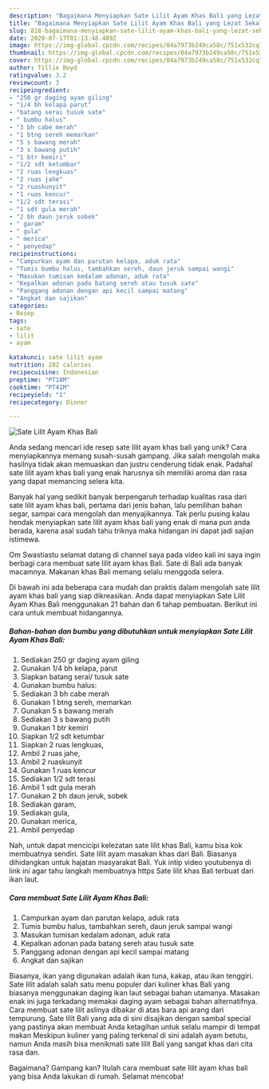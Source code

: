 ```yaml
---
description: "Bagaimana Menyiapkan Sate Lilit Ayam Khas Bali yang Lezat Sekali"
title: "Bagaimana Menyiapkan Sate Lilit Ayam Khas Bali yang Lezat Sekali"
slug: 818-bagaimana-menyiapkan-sate-lilit-ayam-khas-bali-yang-lezat-sekali
date: 2020-07-17T01:13:48.489Z
image: https://img-global.cpcdn.com/recipes/04a7973b249ca58c/751x532cq70/sate-lilit-ayam-khas-bali-foto-resep-utama.jpg
thumbnail: https://img-global.cpcdn.com/recipes/04a7973b249ca58c/751x532cq70/sate-lilit-ayam-khas-bali-foto-resep-utama.jpg
cover: https://img-global.cpcdn.com/recipes/04a7973b249ca58c/751x532cq70/sate-lilit-ayam-khas-bali-foto-resep-utama.jpg
author: Tillie Boyd
ratingvalue: 3.2
reviewcount: 3
recipeingredient:
- "250 gr daging ayam giling"
- "1/4 bh kelapa parut"
- "batang serai tusuk sate"
- " bumbu halus"
- "3 bh cabe merah"
- "1 btng sereh memarkan"
- "5 s bawang merah"
- "3 s bawang putih"
- "1 btr kemiri"
- "1/2 sdt ketumbar"
- "2 ruas lengkuas"
- "2 ruas jahe"
- "2 ruaskunyit"
- "1 ruas kencur"
- "1/2 sdt terasi"
- "1 sdt gula merah"
- "2 bh daun jeruk sobek"
- " garam"
- " gula"
- " merica"
- " penyedap"
recipeinstructions:
- "Campurkan ayam dan parutan kelapa, aduk rata"
- "Tumis bumbu halus, tambahkan sereh, daun jeruk sampai wangi"
- "Masukan tumisan kedalam adonan, aduk rata"
- "Kepalkan adonan pada batang sereh atau tusuk sate"
- "Panggang adonan dengan api kecil sampai matang"
- "Angkat dan sajikan"
categories:
- Resep
tags:
- sate
- lilit
- ayam

katakunci: sate lilit ayam 
nutrition: 282 calories
recipecuisine: Indonesian
preptime: "PT18M"
cooktime: "PT41M"
recipeyield: "1"
recipecategory: Dinner

---
```



![Sate Lilit Ayam Khas Bali](https://img-global.cpcdn.com/recipes/04a7973b249ca58c/751x532cq70/sate-lilit-ayam-khas-bali-foto-resep-utama.jpg)

Anda sedang mencari ide resep sate lilit ayam khas bali yang unik? Cara menyiapkannya memang susah-susah gampang. Jika salah mengolah maka hasilnya tidak akan memuaskan dan justru cenderung tidak enak. Padahal sate lilit ayam khas bali yang enak harusnya sih memiliki aroma dan rasa yang dapat memancing selera kita.

Banyak hal yang sedikit banyak berpengaruh terhadap kualitas rasa dari sate lilit ayam khas bali, pertama dari jenis bahan, lalu pemilihan bahan segar, sampai cara mengolah dan menyajikannya. Tak perlu pusing kalau hendak menyiapkan sate lilit ayam khas bali yang enak di mana pun anda berada, karena asal sudah tahu triknya maka hidangan ini dapat jadi sajian istimewa.

Om Swastiastu selamat datang di channel saya pada video kali ini saya ingin berbagi cara membuat sate lilit ayam khas Bali. Sate di Bali ada banyak macamnya. Makanan khas Bali memang selalu menggoda selera.


Di bawah ini ada beberapa cara mudah dan praktis dalam mengolah sate lilit ayam khas bali yang siap dikreasikan. Anda dapat menyiapkan Sate Lilit Ayam Khas Bali menggunakan 21 bahan dan 6 tahap pembuatan. Berikut ini cara untuk membuat hidangannya.

<!--inarticleads1-->

##### Bahan-bahan dan bumbu yang dibutuhkan untuk menyiapkan Sate Lilit Ayam Khas Bali:

1. Sediakan 250 gr daging ayam giling
1. Gunakan 1/4 bh kelapa, parut
1. Siapkan batang serai/ tusuk sate
1. Gunakan  bumbu halus:
1. Sediakan 3 bh cabe merah
1. Gunakan 1 btng sereh, memarkan
1. Gunakan 5 s bawang merah
1. Sediakan 3 s bawang putih
1. Gunakan 1 btr kemiri
1. Siapkan 1/2 sdt ketumbar
1. Siapkan 2 ruas lengkuas,
1. Ambil 2 ruas jahe,
1. Ambil 2 ruaskunyit
1. Gunakan 1 ruas kencur
1. Sediakan 1/2 sdt terasi
1. Ambil 1 sdt gula merah
1. Gunakan 2 bh daun jeruk, sobek
1. Sediakan  garam,
1. Sediakan  gula,
1. Gunakan  merica,
1. Ambil  penyedap


Nah, untuk dapat mencicipi kelezatan sate lilit khas Bali, kamu bisa kok membuatnya sendiri. Sate lilit ayam masakan khas dari Bali. Biasanya dihidangkan untuk hajatan masyarakat Bali. Yuk intip video youtubenya di link ini agar tahu langkah membuatnya https Sate lilit khas Bali terbuat dari ikan laut. 

<!--inarticleads2-->

##### Cara membuat Sate Lilit Ayam Khas Bali:

1. Campurkan ayam dan parutan kelapa, aduk rata
1. Tumis bumbu halus, tambahkan sereh, daun jeruk sampai wangi
1. Masukan tumisan kedalam adonan, aduk rata
1. Kepalkan adonan pada batang sereh atau tusuk sate
1. Panggang adonan dengan api kecil sampai matang
1. Angkat dan sajikan


Biasanya, ikan yang digunakan adalah ikan tuna, kakap, atau ikan tenggiri. Sate lilit adalah salah satu menu populer dari kuliner khas Bali yang biasanya menggunakan daging ikan laut sebagai bahan utamanya. Masakan enak ini juga terkadang memakai daging ayam sebagai bahan alternatifnya. Cara membuat sate lilit aslinya dibakar di atas bara api arang dari tempurung. Sate lilit Bali yang ada di sini disajikan dengan sambal special yang pastinya akan membuat Anda ketagihan untuk selalu mampir di tempat makan Meskipun kuliner yang paling terkenal di sini adalah ayam betutu, namun Anda masih bisa menikmati sate lilit Bali yang sangat khas dari cita rasa dan. 

Bagaimana? Gampang kan? Itulah cara membuat sate lilit ayam khas bali yang bisa Anda lakukan di rumah. Selamat mencoba!
